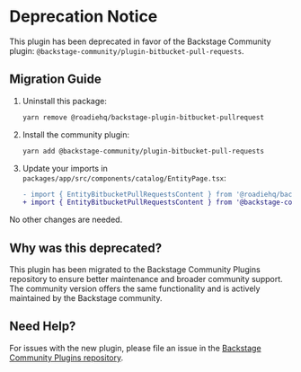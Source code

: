# Deprecation Notice

This plugin has been deprecated in favor of the Backstage Community plugin: `@backstage-community/plugin-bitbucket-pull-requests`.

## Migration Guide

1. Uninstall this package:

   ```bash
   yarn remove @roadiehq/backstage-plugin-bitbucket-pullrequest
   ```

2. Install the community plugin:

   ```bash
   yarn add @backstage-community/plugin-bitbucket-pull-requests
   ```

3. Update your imports in `packages/app/src/components/catalog/EntityPage.tsx`:
   ```diff
   - import { EntityBitbucketPullRequestsContent } from '@roadiehq/backstage-plugin-bitbucket-pullrequest';
   + import { EntityBitbucketPullRequestsContent } from '@backstage-community/plugin-bitbucket-pull-requests';
   ```

No other changes are needed.

## Why was this deprecated?

This plugin has been migrated to the Backstage Community Plugins repository to ensure better maintenance and broader community support. The community version offers the same functionality and is actively maintained by the Backstage community.

## Need Help?

For issues with the new plugin, please file an issue in the [Backstage Community Plugins repository](https://github.com/backstage/community-plugins).
